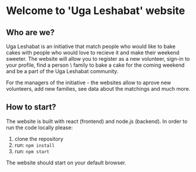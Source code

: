 # Welcome to 'Uga Leshabat' website

## Who are we?
Uga Leshabat is an initiative that match people who would like to bake cakes with people who would love to recieve it and make their weekend sweeter.
The website will allow you to register as a new volunteer, sign-in to your profile, find a person \ family to bake a cake for the coming weekend and be a part of the Uga Leshabat community.

For the managers of the initiative - the websites allow to aprove new volunteers, add new families, see data about the matchings and much more.

## How to start?
The website is built with react (frontend) and node.js (backend).
In order to run the code locally please:
1. clone the repository
2. run: `npm install`
3. run: `npm start`  
  
The website should start on your default browser.




